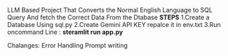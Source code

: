 LLM Based Project
That Converts the Normal English Language to SQL Query And fetch the Correct Data From the Dtabase
**STEPS**
1.Create a Database Using sql.py
2.Create Gemini API KEY repalce it in env.txt
3.Run oncommand Line : **steramlit run app.py**


Chalanges:
Error Handling
Prompt writing 
